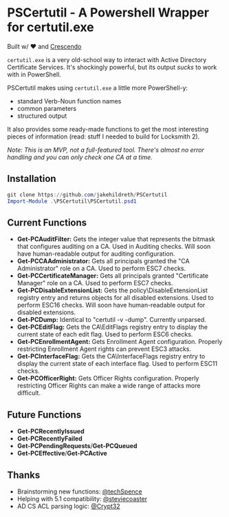 # PSCertutil - A Powershell Wrapper for certutil.exe
Built w/ ❤️ and [Crescendo](https://github.com/PowerShell/Crescendo)

`certutil.exe` is a very old-school way to interact with Active Directory Certificate Services. It's shockingly powerful, but its output *sucks* to work with in PowerShell.

PSCertutil makes using `certutil.exe` a little more PowerShell-y:
* standard Verb-Noun function names
* common parameters
* structured output

It also provides some ready-made functions to get the most interesting pieces of information (read: stuff I needed to build for Locksmith 2).

*Note: This is an MVP, not a full-featured tool. There's almost no error handling and you can only check one CA at a time.*

## Installation

``` powershell
git clone https://github.com/jakehildreth/PSCertutil
Import-Module .\PSCertutil\PSCertutil.psd1
```

## Current Functions
* **Get-PCAuditFilter:** Gets the integer value that represents the bitmask that configures auditing on a CA. Used in Auditing checks. Will soon have human-readable output for auditing configuration.
* **Get-PCCAAdministrator:** Gets all principals granted the "CA Administrator" role on a CA. Used to perform ESC7 checks.
* **Get-PCCertificateManager:** Gets all principals granted "Certificate Manager" role on a CA. Used to perform ESC7 checks.
* **Get-PCDisableExtensionList:** Gets the policy\DisableExtensionList registry entry and returns objects for all disabled extensions. Used to perform ESC16 checks. Will soon have human-readable output for disabled extensions.
* **Get-PCDump:** Identical to "certutil -v -dump". Currently unparsed.
* **Get-PCEditFlag:** Gets the CA\EditFlags registry entry to display the current state of each edit flag. Used to perform ESC6 checks.
* **Get-PCEnrollmentAgent:** Gets Enrollment Agent configuration. Properly restricting Enrollment Agent rights can prevent ESC3 attacks.
* **Get-PCInterfaceFlag:** Gets the CA\InterfaceFlags registry entry to display the current state of each interface flag. Used to perform ESC11 checks.
* **Get-PCOfficerRight:** Gets Officer Rights configuration. Properly restricting Officer Rights can make a wide range of attacks more difficult.

## Future Functions
* **Get-PCRecentlyIssued**
* **Get-PCRecentlyFailed** 
* **Get-PCPendingRequests**/**Get-PCQueued**
* **Get-PCEffective**/**Get-PCActive**

## Thanks
* Brainstorming new functions: [@techSpence](https://github.com/techspence)
* Helping with 5.1 compatibility: [@steviecoaster](https://github.com/steviecoaster)
* AD CS ACL parsing logic: [@Crypt32](https://github.com/Crypt32)
